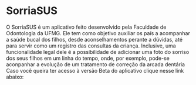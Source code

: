 # SorriaSUS

O SorriaSUS é um aplicativo feito desenvolvido pela Faculdade de Odontologia da UFMG. 
Ele tem como objetivo auxiliar os país a acompanhar a saúde bucal dos filhos, desde aconselhamentos perante a dúvidas, até para servir como um registro das consultas da criança.
Inclusive, uma funcionalidade legal dele é a possíbilidade de adicionar uma foto do sorriso dos seus filhos em um linha do tempo, onde, por exemplo, pode-se aconpanhar a evolução de um tratamento de correção da arcada dentária
Caso você queira ter acesso à versão Beta do aplicativo clique nesse link abaixo:
